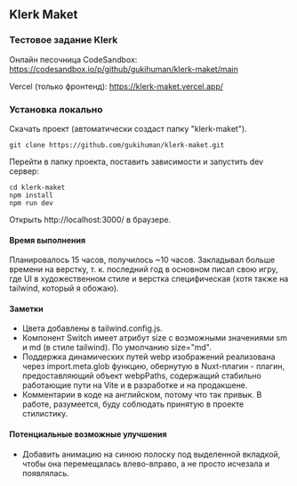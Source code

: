 ## Klerk Maket

### Тестовое задание Klerk

Онлайн песочница CodeSandbox: https://codesandbox.io/p/github/gukihuman/klerk-maket/main

Vercel (только фронтенд): https://klerk-maket.vercel.app/

### Установка локально

Скачать проект (автоматически создаст папку "klerk-maket").

```
git clone https://github.com/gukihuman/klerk-maket.git
```

Перейти в папку проекта, поставить зависимости и запустить dev сервер:

```
cd klerk-maket
npm install
npm run dev
```

Открыть http://localhost:3000/ в браузере.

#### Время выполнения

Планировалось 15 часов, получилось ~10 часов. Закладывал больше времени на верстку, т. к. последний год в основном писал свою игру, где UI в художественном стиле и верстка специфическая (хотя также на tailwind, который я обожаю).

#### Заметки

-   Цвета добавлены в tailwind.config.js.
-   Компонент Switch имеет атрибут size с возможными значениями sm и md (в стиле tailwind). По умолчанию size="md".
-   Поддержка динамических путей webp изображений реализована через import.meta.glob функцию, обернутую в Nuxt-плагин - плагин, предоставляющий объект webpPaths, содержащий стабильно работающие пути на Vite и в разработке и на продакшене.
-   Комментарии в коде на английском, потому что так привык. В работе, разумеется, буду соблюдать принятую в проекте стилистику.

#### Потенциальные возможные улучшения

-   Добавить анимацию на синюю полоску под выделенной вкладкой, чтобы она перемещалась влево-вправо, а не просто исчезала и появлялась.
